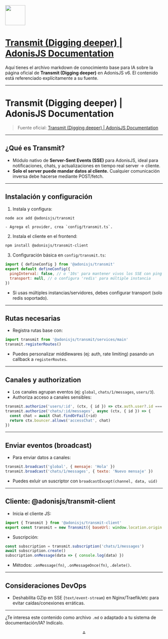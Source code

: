 <img src="https://r2cdn.perplexity.ai/pplx-full-logo-primary-dark%402x.png" style="height:64px;margin-right:32px"/>

# [Transmit (Digging deeper) | AdonisJS Documentation](https://docs.adonisjs.com/guides/digging-deeper/transmit)

Aquí tienes el archivo markdown de conocimiento base para IA sobre la página oficial de **Transmit (Digging deeper)** en AdonisJS v6. El contenido está referenciado explícitamente a su fuente.

***

# Transmit (Digging deeper) | AdonisJS Documentation

> Fuente oficial: [Transmit (Digging deeper) | AdonisJS Documentation](https://docs.adonisjs.com/guides/digging-deeper/transmit)

***

## ¿Qué es Transmit?

- Módulo nativo de **Server-Sent Events (SSE)** para AdonisJS, ideal para notificaciones, chats, y actualizaciones en tiempo real server → cliente.
- **Solo el server puede mandar datos al cliente.** Cualquier comunicación inversa debe hacerse mediante POST/fetch.

***

## Instalación y configuración

1. Instala y configura:

```bash
node ace add @adonisjs/transmit
```

    - Agrega el provider, crea `config/transmit.ts`.
2. Instala el cliente en el frontend:

```bash
npm install @adonisjs/transmit-client
```

3. Configuración básica en `config/transmit.ts`:

```js
import { defineConfig } from '@adonisjs/transmit'
export default defineConfig({
  pingInterval: false, // o '10s' para mantener vivos los SSE con ping
  transport: null, // o configura 'redis' para múltiple instancia
})
```


- Si usas múltiples instancias/servidores, debes configurar transport (solo redis soportado).

***

## Rutas necesarias

- Registra rutas base con:

```js
import transmit from '@adonisjs/transmit/services/main'
transmit.registerRoutes()
```

- Puedes personalizar middlewares (ej: auth, rate limiting) pasando un callback a `registerRoutes`.

***

## Canales y authorization

- Los canales agrupan eventos (ej: `global`, `chats/1/messages`, `users/3`).
- Authoriza acceso a canales sensibles:

```js
transmit.authorize('users/:id', (ctx, { id }) => ctx.auth.user?.id === +id)
transmit.authorize('chats/:id/messages', async (ctx, { id }) => {
  const chat = await Chat.findOrFail(+id)
  return ctx.bouncer.allows('accessChat', chat)
})
```


***

## Enviar eventos (broadcast)

- Para enviar datos a canales:

```js
transmit.broadcast('global', { mensaje: 'Hola' })
transmit.broadcast('chats/1/messages', { texto: 'Nuevo mensaje' })
```

- Puedes exluir un suscriptor con `broadcastExcept(channel, data, uid)`

***

## Cliente: @adonisjs/transmit-client

- Inicia el cliente JS:

```js
import { Transmit } from '@adonisjs/transmit-client'
export const transmit = new Transmit({ baseUrl: window.location.origin })
```

- Suscripción:

```js
const subscription = transmit.subscription('chats/1/messages')
await subscription.create()
subscription.onMessage(data => { console.log(data) })
```

- Métodos: `.onMessage(fn)`, `.onMessageOnce(fn)`, `.delete()`.

***

## Consideraciones DevOps

- Deshabilita GZip en SSE (`text/event-stream`) en Nginx/Traefik/etc para evitar caídas/conexiones erráticas.

***

¿Te interesa este contenido como archivo `.md` o adaptado a tu sistema de documentación/IA? Indícalo.

<div style="text-align: center">⁂</div>

[^1]: https://docs.adonisjs.com/guides/digging-deeper/transmit

